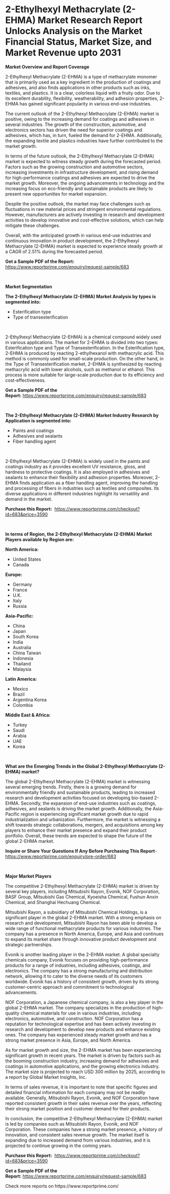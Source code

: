 <p><h1>2-Ethylhexyl Methacrylate (2-EHMA) Market Research Report Unlocks Analysis on the Market Financial Status, Market Size, and Market Revenue upto 2031</h1></p><p><strong>Market Overview and Report Coverage</strong></p>
<p><p>2-Ethylhexyl Methacrylate (2-EHMA) is a type of methacrylate monomer that is primarily used as a key ingredient in the production of coatings and adhesives, and also finds applications in other products such as inks, textiles, and plastics. It is a clear, colorless liquid with a fruity odor. Due to its excellent durability, flexibility, weatherability, and adhesion properties, 2-EHMA has gained significant popularity in various end-use industries.</p><p>The current outlook of the 2-Ethylhexyl Methacrylate (2-EHMA) market is positive, owing to the increasing demand for coatings and adhesives in several industries. The growth of the construction, automotive, and electronics sectors has driven the need for superior coatings and adhesives, which has, in turn, fueled the demand for 2-EHMA. Additionally, the expanding textile and plastics industries have further contributed to the market growth.</p><p>In terms of the future outlook, the 2-Ethylhexyl Methacrylate (2-EHMA) market is expected to witness steady growth during the forecasted period. Factors such as the growing construction and automotive sectors, increasing investments in infrastructure development, and rising demand for high-performance coatings and adhesives are expected to drive the market growth. Moreover, the ongoing advancements in technology and the increasing focus on eco-friendly and sustainable products are likely to present new opportunities for market expansion.</p><p>Despite the positive outlook, the market may face challenges such as fluctuations in raw material prices and stringent environmental regulations. However, manufacturers are actively investing in research and development activities to develop innovative and cost-effective solutions, which can help mitigate these challenges.</p><p>Overall, with the anticipated growth in various end-use industries and continuous innovation in product development, the 2-Ethylhexyl Methacrylate (2-EHMA) market is expected to experience steady growth at a CAGR of 2.51% during the forecasted period.</p></p>
<p><strong>Get a Sample PDF of the Report:</strong> <a href="https://www.reportprime.com/enquiry/request-sample/683">https://www.reportprime.com/enquiry/request-sample/683</a></p>
<p>&nbsp;</p>
<p><strong>Market Segmentation</strong></p>
<p><strong>The 2-Ethylhexyl Methacrylate (2-EHMA) Market Analysis by types is segmented into:</strong></p>
<p><ul><li>Esterification type</li><li>Type of transesterification</li></ul></p>
<p>&nbsp;</p>
<p><p>2-Ethylhexyl Methacrylate (2-EHMA) is a chemical compound widely used in various applications. The market for 2-EHMA is divided into two types: Esterification type and Type of Transesterification. In the Esterification type, 2-EHMA is produced by reacting 2-ethylhexanol with methacrylic acid. This method is commonly used for small-scale production. On the other hand, in the Type of Transesterification market, 2-EHMA is synthesized by reacting methacrylic acid with lower alcohols, such as methanol or ethanol. This process is more suitable for large-scale production due to its efficiency and cost-effectiveness.</p></p>
<p><strong>Get a Sample PDF of the Report:</strong>&nbsp;<a href="https://www.reportprime.com/enquiry/request-sample/683">https://www.reportprime.com/enquiry/request-sample/683</a></p>
<p>&nbsp;</p>
<p><strong>The 2-Ethylhexyl Methacrylate (2-EHMA) Market Industry Research by Application is segmented into:</strong></p>
<p><ul><li>Paints and coatings</li><li>Adhesives and sealants</li><li>Fiber handling agent</li></ul></p>
<p>&nbsp;</p>
<p><p>2-Ethylhexyl Methacrylate (2-EHMA) is widely used in the paints and coatings industry as it provides excellent UV resistance, gloss, and hardness to protective coatings. It is also employed in adhesives and sealants to enhance their flexibility and adhesion properties. Moreover, 2-EHMA finds application as a fiber handling agent, improving the handling and processing of fibers in industries such as textiles and composites. Its diverse applications in different industries highlight its versatility and demand in the market.</p></p>
<p><strong>Purchase this Report:</strong>&nbsp; <a href="https://www.reportprime.com/checkout?id=683&price=3590">https://www.reportprime.com/checkout?id=683&price=3590</a></p>
<p>&nbsp;</p>
<p><strong>In terms of Region, the 2-Ethylhexyl Methacrylate (2-EHMA) Market Players available by Region are:</strong></p>
<p>
    <p> <strong> North America: </strong>
        <ul>
            <li>United States</li>
            <li>Canada</li>
        </ul>
        </p> 
    <p> <strong> Europe: </strong>
        <ul>
            <li>Germany</li>
            <li>France</li>
            <li>U.K.</li>
            <li>Italy</li>
            <li>Russia</li>
        </ul>
        </p> 
    <p> <strong> Asia-Pacific: </strong>
        <ul>
            <li>China</li>
            <li>Japan</li>
            <li>South Korea</li>
            <li>India</li>
            <li>Australia</li>
            <li>China Taiwan</li>
            <li>Indonesia</li>
            <li>Thailand</li>
            <li>Malaysia</li>
        </ul>
        </p> 
    <p> <strong> Latin America: </strong>
        <ul>
            <li>Mexico</li>
            <li>Brazil</li>
            <li>Argentina Korea</li>
            <li>Colombia</li>
        </ul>
        </p> 
    <p> <strong> Middle East & Africa: </strong>
        <ul>
            <li>Turkey</li>
            <li>Saudi</li>
            <li>Arabia</li>
            <li>UAE</li>
            <li>Korea</li>
        </ul>
    </p>
    </p>
<p>&nbsp;</p>
<p><strong>What are the Emerging Trends in the Global 2-Ethylhexyl Methacrylate (2-EHMA) market?</strong></p>
<p><p>The global 2-Ethylhexyl Methacrylate (2-EHMA) market is witnessing several emerging trends. Firstly, there is a growing demand for environmentally friendly and sustainable products, leading to increased research and development activities focused on developing bio-based 2-EHMA. Secondly, the expansion of end-use industries such as coatings, adhesives, and sealants is driving the market growth. Additionally, the Asia-Pacific region is experiencing significant market growth due to rapid industrialization and urbanization. Furthermore, the market is witnessing a shift towards strategic collaborations, mergers, and acquisitions among key players to enhance their market presence and expand their product portfolio. Overall, these trends are expected to shape the future of the global 2-EHMA market.</p></p>
<p><strong>Inquire or Share Your Questions If Any Before Purchasing This Report</strong>- <a href="https://www.reportprime.com/enquiry/pre-order/683">https://www.reportprime.com/enquiry/pre-order/683</a></p>
<p>&nbsp;</p>
<p><strong>Major Market Players</strong></p>
<p><p>The competitive 2-Ethylhexyl Methacrylate (2-EHMA) market is driven by several key players, including Mitsubishi Rayon, Evonik, NOF Corporation, BASF Group, Mitsubishi Gas Chemical, Kyoeisha Chemical, Fushun Anxin Chemical, and Shanghai Hechuang Chemical. </p><p>Mitsubishi Rayon, a subsidiary of Mitsubishi Chemical Holdings, is a significant player in the global 2-EHMA market. With a strong emphasis on research and development, Mitsubishi Rayon has been able to develop a wide range of functional methacrylate products for various industries. The company has a presence in North America, Europe, and Asia and continues to expand its market share through innovative product development and strategic partnerships.</p><p>Evonik is another leading player in the 2-EHMA market. A global specialty chemicals company, Evonik focuses on providing high-performance products for a range of industries, including adhesives, coatings, and electronics. The company has a strong manufacturing and distribution network, allowing it to cater to the diverse needs of its customers worldwide. Evonik has a history of consistent growth, driven by its strong customer-centric approach and commitment to technological advancements.</p><p>NOF Corporation, a Japanese chemical company, is also a key player in the global 2-EHMA market. The company specializes in the production of high-quality chemical materials for use in various industries, including electronics, automotive, and construction. NOF Corporation has a reputation for technological expertise and has been actively investing in research and development to develop new products and enhance existing ones. The company has experienced steady market growth and has a strong market presence in Asia, Europe, and North America.</p><p>As for market growth and size, the 2-EHMA market has been experiencing significant growth in recent years. The market is driven by factors such as the booming construction industry, increasing demand for adhesives and coatings in automotive applications, and the growing electronics industry. The market size is projected to reach USD 300 million by 2025, according to a report by Global Market Insights, Inc.</p><p>In terms of sales revenue, it is important to note that specific figures and detailed financial information for each company may not be readily available. Generally, Mitsubishi Rayon, Evonik, and NOF Corporation have reported consistent growth in their sales revenue over the years, reflecting their strong market position and customer demand for their products.</p><p>In conclusion, the competitive 2-Ethylhexyl Methacrylate (2-EHMA) market is led by companies such as Mitsubishi Rayon, Evonik, and NOF Corporation. These companies have a strong market presence, a history of innovation, and consistent sales revenue growth. The market itself is expanding due to increased demand from various industries, and it is projected to continue growing in the coming years.</p></p>
<p><strong>Purchase this Report:</strong>&nbsp;&nbsp;<a href="https://www.reportprime.com/checkout?id=683&price=3590">https://www.reportprime.com/checkout?id=683&price=3590</a></p>
<p></p>
<p><strong>Get a Sample PDF of the Report:</strong>&nbsp;<a href="https://www.reportprime.com/enquiry/request-sample/683">https://www.reportprime.com/enquiry/request-sample/683</a></p>
<p>Check more reports on https://www.reportprime.com/</p>